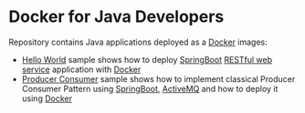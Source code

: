 # Docker for Java Developers

Repository contains Java applications deployed as a [Docker](http://docker.io/) images:
- [Hello World](https://github.com/dstar55/docker-hello-world-spring-boot) sample shows how to deploy [SpringBoot](http://projects.spring.io/spring-boot/) [RESTful web service](https://spring.io/understanding/REST) application with [Docker](https://www.docker.com/)
- [Producer Consumer](https://github.com/dstar55/docker-for-java-developers/tree/master/producer-consumer) sample shows how to implement classical Producer Consumer Pattern using [SpringBoot](http://projects.spring.io/spring-boot/), [ActiveMQ](http://activemq.apache.org/) and how to deploy it using [Docker](https://www.docker.com/)




